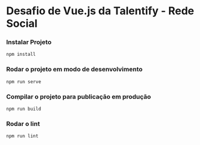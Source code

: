 # Desafio de Vue.js da Talentify - Rede Social

### Instalar Projeto

```
npm install
```

### Rodar o projeto em modo de desenvolvimento

```
npm run serve
```

### Compilar o projeto para publicação em produção

```
npm run build
```

### Rodar o lint

```
npm run lint
```
